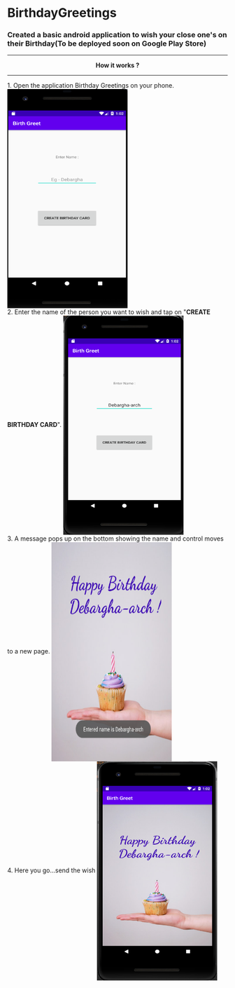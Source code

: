 # BirthdayGreetings
### Created a  basic android application to wish your close one's on their Birthday(To be deployed soon on Google Play Store)
<hr />
<p align="center"><b>How it works ?</b></p>
<hr />
1. Open the application Birthday Greetings on your phone.
<img align="center" src="readme_images/display4.png" width="275px" height="500px" />
<br>
2. Enter the name of the person you want to wish and tap on "<b>CREATE BIRTHDAY CARD</b>".
<img align="center" src="readme_images/display1.png" width="275px" height="500px"/>
<br>
3. A message pops up on the bottom showing the name and control moves to a new page.
<img align="center" src="readme_images/display3.png" width="275px" height="500px"/>
<br>
4. Here you go...send the wish
<img align="center" src="readme_images/display2.png" width="275px" height="500px"/>
